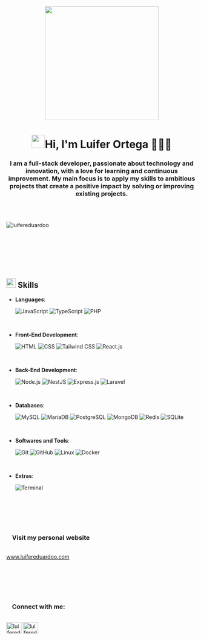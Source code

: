 <div align="center">
    <img src="https://i.ibb.co/5F02gBs/image.png" width="300">
</div>


<h1 align="center"></b><img src="https://media.giphy.com/media/hvRJCLFzcasrR4ia7z/giphy.gif" width="35">Hi, I'm Luifer Ortega 👨🏻‍💻</h1>
<h3 align="center">I am a full-stack developer, passionate about technology and innovation, with a love for learning and continuous improvement. My main focus is to apply my skills to ambitious projects that create a positive impact by solving or improving existing projects.</h3>

<br>
<br>

<p><img align="left" src="https://github-readme-stats.vercel.app/api/top-langs?username=luifereduardoo&show_icons=true&theme=dark&locale=en&layout=compact" alt="luifereduardoo" /></p>

<br><br><br><br><br><br><br>

## <img src="https://media2.giphy.com/media/QssGEmpkyEOhBCb7e1/giphy.gif?cid=ecf05e47a0n3gi1bfqntqmob8g9aid1oyj2wr3ds3mg700bl&rid=giphy.gif" width ="25"><b> Skills</b>
<p align="center">

- **Languages**:
    
    ![JavaScript](https://img.shields.io/badge/JavaScript%20-%23F7DF1E.svg?style=for-the-badge&logo=javascript&logoColor=black)
    ![TypeScript](https://img.shields.io/badge/TypeScript%20-%2314354C.svg?style=for-the-badge&logo=typescript&logoColor=white)
    ![PHP](https://img.shields.io/badge/PHP-777BB4.svg?style=for-the-badge&logo=php&logoColor=white)

<br>   
    
- **Front-End Development**:

   ![HTML](https://img.shields.io/badge/HTML-E34F26.svg?style=for-the-badge&logo=html5&logoColor=white)
   ![CSS](https://img.shields.io/badge/CSS-1572B6.svg?style=for-the-badge&logo=css3&logoColor=white)
   ![Tailwind CSS](https://img.shields.io/badge/TailwindCSS-06B6D4.svg?style=for-the-badge&logo=tailwindcss&logoColor=white)
   ![React.js](https://img.shields.io/badge/React-61DAFB.svg?style=for-the-badge&logo=react&logoColor=black)
  

<br>

- **Back-End Development**:
  
   ![Node.js](https://img.shields.io/badge/Node.js-339933.svg?style=for-the-badge&logo=node.js&logoColor=white)
   ![NestJS](https://img.shields.io/badge/NestJS-E0234E.svg?style=for-the-badge&logo=nestjs&logoColor=white)
   ![Express.js](https://img.shields.io/badge/Express-000000.svg?style=for-the-badge&logo=express&logoColor=white)
   ![Laravel](https://img.shields.io/badge/Laravel-FF2D20.svg?style=for-the-badge&logo=laravel&logoColor=white)


<br>

- **Databases**:
  
    ![MySQL](https://img.shields.io/badge/MySQL-4479A1.svg?style=for-the-badge&logo=mysql&logoColor=white)
    ![MariaDB](https://img.shields.io/badge/MariaDB-003545.svg?style=for-the-badge&logo=mariadb&logoColor=white)
    ![PostgreSQL](https://img.shields.io/badge/PostgreSQL-4169E1.svg?style=for-the-badge&logo=postgresql&logoColor=white)
    ![MongoDB](https://img.shields.io/badge/MongoDB-47A248.svg?style=for-the-badge&logo=mongodb&logoColor=white)
    ![Redis](https://img.shields.io/badge/Redis-DC382D.svg?style=for-the-badge&logo=redis&logoColor=white)
    ![SQLite](https://img.shields.io/badge/SQLite-003B57.svg?style=for-the-badge&logo=sqlite&logoColor=white)


<br>

- **Softwares and Tools**:

    ![Git](https://img.shields.io/badge/git-%23F05033.svg?style=for-the-badge&logo=git&logoColor=white)
    ![GitHub](https://img.shields.io/badge/github-%23121011.svg?style=for-the-badge&logo=github&logoColor=white)
    ![Linux](https://img.shields.io/badge/Linux-FCC624?style=for-the-badge&logo=linux&logoColor=black)
    ![Docker](https://img.shields.io/badge/Docker-2496ED.svg?style=for-the-badge&logo=docker&logoColor=white)


<br>

- **Extras**:

    ![Terminal](https://img.shields.io/badge/Terminal-%23054020?style=for-the-badge&logo=gnu-bash&logoColor=white)


</p>

<br>
<br>

<h3  style="padding: 15px; padding-top: 42px">Visit my personal website</h3>
<p>
    <a href="https://luifereduardoo.com" > www.luifereduardoo.com</a>
</p>

<br>
<br>

<h3 align="left" style="padding: 15px; padding-top: 42px">Connect with me:</h3>
<p align="left">
<a href="https://linkedin.com/in/luifereduardoo" target="blank"><img align="center" src="https://raw.githubusercontent.com/rahuldkjain/github-profile-readme-generator/master/src/images/icons/Social/linked-in-alt.svg" alt="luifereduardoo" height="30" width="40" /></a>
<a href="https://instagram.com/luifereduardoo" target="blank"><img align="center" src="https://raw.githubusercontent.com/rahuldkjain/github-profile-readme-generator/master/src/images/icons/Social/instagram.svg" alt="luifereduardoo" height="30" width="40" /></a>
</p>
